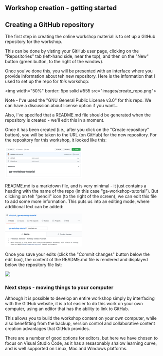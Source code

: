 ## Workshop creation - getting started

## Creating a GitHub repository

The first step in creating the online workshop material is to set up a GitHub repository for the workshop.

This can be done by visting your GitHub user page, clicking on the "Repositories" tab (left-hand side, near the top), and then on the "New" button (green button, to the right of the window).

Once you've done this, you will be presented with an interface where you provide information about teh new repository. Here is the information that I used to set up the repo for *this* workshop:

<img width="50%" border: 5px solid #555 src="images/create_repo.png">

Note - I've used the "GNU General Public License v3.0" for this repo.  We can have a discussion about license option if you want...

Also, I've specifed that a README.md file should be generated when the repository is created - we'll edit this in a moment.

Once it has been created (i.e., after you click on the "Create repository" button), you will be taken to the URL (on GitHub) for the new repository.  For the repository for this workshop, it looked like this:

<img width="50%" src="images/new_repo.png">

README.md is a markdown file, and is very minimal - it just contains a heading with the name of the repo (in this case "ga-workshop-tutorial"). But clicking on teh "pencil" icon (to the right of the screen), we can edit this file to add some more information. This puts us into an editing mode, where additional text can be added:

<img width="50%" src="images/edit_readme.png">

Once you save your edits (click the "Commit changes" button below the edit box), the content of the README.md file is rendered and displayed below the repository file list:

<img width="50%" src="images/render_readme.png">

### Next steps - moving things to your computer

Although it is possible to develop an entire workshop simply by interfacing with the GitHub website, it is a lot easier to do this work on your own computer, using an editor that has the ability to link to GitHub. 

This allows you to build the workshop content on your own computer, while also benefitting from the backup, version control and collaborative content creation advantages that GitHub provides.

There are a number of good options for editors, but here we have chosen to focus on Visual Studio Code, as it has a resasonably shalow learning curve, and is well supported on Linux, Mac and Windows platforms.



